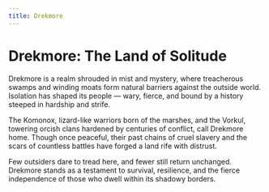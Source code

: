 ```yaml
---
title: Drekmore
---
```


# Drekmore: The Land of Solitude

Drekmore is a realm shrouded in mist and mystery, where treacherous swamps and winding moats form natural barriers against the outside world. Isolation has shaped its people — wary, fierce, and bound by a history steeped in hardship and strife.

The Komonox, lizard-like warriors born of the marshes, and the Vorkul, towering orcish clans hardened by centuries of conflict, call Drekmore home. Though once peaceful, their past chains of cruel slavery and the scars of countless battles have forged a land rife with distrust.

Few outsiders dare to tread here, and fewer still return unchanged. Drekmore stands as a testament to survival, resilience, and the fierce independence of those who dwell within its shadowy borders.